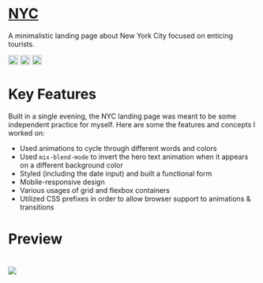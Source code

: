 # <a href="https://nyc.aniqa.dev" target="_blank">NYC</a>
A minimalistic landing page about New York City focused on enticing tourists.

<img src="https://user-images.githubusercontent.com/25181517/192158954-f88b5814-d510-4564-b285-dff7d6400dad.png" width="20px"> <img src="https://user-images.githubusercontent.com/25181517/183898674-75a4a1b1-f960-4ea9-abcb-637170a00a75.png" width="20px">  <img src="https://user-images.githubusercontent.com/25181517/117447155-6a868a00-af3d-11eb-9cfe-245df15c9f3f.png" width="20px">

# Key Features
Built in a single evening, the NYC landing page was meant to be some independent practice for myself. Here are some the features and concepts I worked on:
- Used animations to cycle through different words and colors
- Used `mix-blend-mode` to invert the hero text animation when it appears on a different background color
- Styled (including the date input) and built a functional form 
- Mobile-responsive design
- Various usages of grid and flexbox containers
- Utilized CSS prefixes in order to allow browser support to animations & transitions

# Preview
# <a href="https://nyc.aniqa.dev" target="_blank"><img src="https://raw.githubusercontent.com/aniqatc/nyc/main/assets/nyc.gif" style="max-width: 100%;"></a>
